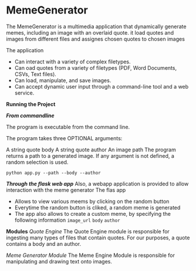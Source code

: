 # MemeGenerator

The MemeGenerator is a multimedia application that dynamically generate memes, including an image with an overlaid quote. 
it load quotes and images from different files and assignes chosen quotes to chosen images

The application
- Can interact with a variety of complex filetypes.
- Can oad quotes from a variety of filetypes (PDF, Word Documents, CSVs, Text files).
- Can load, manipulate, and save images.
- Can accept dynamic user input through a command-line tool and a web service. 

**Running the Project**

***From commandline***

The program is executable from the command line.

The program takes three OPTIONAL arguments:

A string quote body
A string quote author
An image path
The program returns a path to a generated image.
If any argument is not defined, a random selection is used.

`python app.py --path --body --author`

***Through the flask web app***
Also, a webapp application is provided to allow interaction with the meme generator
The flas app
- Allows to view various meems by clicking on the random button
- Everytime the random button is cliked, a random meme is generated
- The app also allows to create a custom meme, by specifying the following information `image_url` `body` `author`

**Modules**
*Quote Engine*
The Quote Engine module is responsible for ingesting many types of files that contain quotes. For our purposes, a quote contains a body and an author.

*Meme Generator Module*
The Meme Engine Module is responsible for manipulating and drawing text onto images.